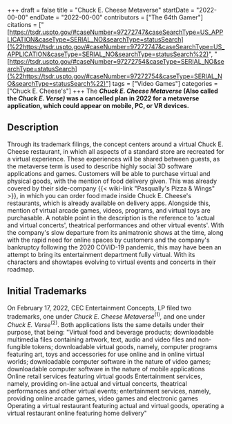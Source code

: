 +++
draft = false
title = "Chuck E. Cheese Metaverse"
startDate = "2022-00-00"
endDate = "2022-00-00"
contributors = ["The 64th Gamer"]
citations = ["[https://tsdr.uspto.gov/#caseNumber=97272747&caseSearchType=US_APPLICATION&caseType=SERIAL_NO&searchType=statusSearch](%22https://tsdr.uspto.gov/#caseNumber=97272747&caseSearchType=US_APPLICATION&caseType=SERIAL_NO&searchType=statusSearch%22)", "[https://tsdr.uspto.gov/#caseNumber=97272754&caseType=SERIAL_NO&searchType=statusSearch](%22https://tsdr.uspto.gov/#caseNumber=97272754&caseType=SERIAL_NO&searchType=statusSearch%22)"]
tags = ["Video Games"]
categories = ["Chuck E. Cheese's"]
+++
The ***Chuck E. Cheese Metaverse* (Also called the ***Chuck E. Verse)* was a cancelled plan in 2022 for a metaverse application, which could appear on mobile, PC, or VR devices.****

## Description

Through its trademark filings, the concept centers around a virtual Chuck E. Cheese restaurant, in which all aspects of a standard store are recreated for a virtual experience. These experiences will be shared between guests, as the metaverse term is used to describe highly social 3D software applications and games. Customers will be able to purchase virtual and physical goods, with the mention of food delivery given. This was already covered by their side-company {{< wiki-link "Pasqually's Pizza & Wings" >}}, in which you can order food made inside Chuck E. Cheese's restaurants, which is already available on delivery apps. Alongside this, mention of virtual arcade games, videos, programs, and virtual toys are purchasable.
A notable point in the description is the reference to 'actual and virtual concerts', theatrical performances and other virtual events'. With the company's slow departure from its animatronic shows at the time, along with the rapid need for online spaces by customers and the company's bankruptcy following the 2020 COVID-19 pandemic, this may have been an attempt to bring its entertainment department fully virtual. With its characters and showtapes evolving to virtual events and concerts in their roadmap.

## Initial Trademarks

On February 17, 2022, CEC Entertainment Concepts, LP filed two trademarks, one under *Chuck E. Cheese Metaverse*<sup>(1)</sup>*,* and one under *Chuck E. Verse*<sup>(2)</sup>. Both applications lists the same details under their purpose, that being:
"Virtual food and beverage products; downloadable multimedia files containing artwork, text, audio and video files and non-fungible tokens; downloadable virtual goods, namely, computer programs featuring art, toys and accessories for use online and in online virtual worlds; downloadable computer software in the nature of video games; downloadable computer software in the nature of mobile applications
Online retail services featuring virtual goods
Entertainment services, namely, providing on-line actual and virtual concerts, theatrical performances and other virtual events; entertainment services, namely, providing online arcade games, video games and electronic games
Operating a virtual restaurant featuring actual and virtual goods, operating a virtual restaurant online featuring home delivery"
